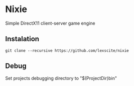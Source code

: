 # Nixie
Simple DirectX11 client-server game engine

## Instalation
```
git clone --recursive https://github.com/lexscite/nixie
```
## Debug
Set projects debugging directory to "$(ProjectDir)bin"